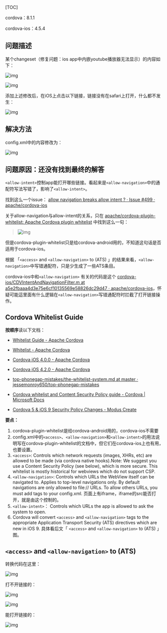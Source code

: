 [TOC]

cordova：8.1.1

cordova-ios：4.5.4



## 问题描述

某个changeset（修复问题：ios app中内嵌youtube播放器无法显示）的内容如下：

![img](cordova-whitelist-allow-navigation-breaks.assets/f0d70e6b-ff91-4093-ac1a-90c34ef19db6.png)

![img](cordova-whitelist-allow-navigation-breaks.assets/bc8be220-b5b6-4bd6-ad4b-9a11866f71a7.png)

添加上述修改后，在iOS上点击以下链接，链接没有在safari上打开，什么都不发生：

![img](cordova-whitelist-allow-navigation-breaks.assets/a0cf7cec-d9a2-4c37-90c9-61089cd3c0ba.png)



## 解决方法

config.xml中的内容修改为：

![img](cordova-whitelist-allow-navigation-breaks.assets/ffcdee16-472d-4fdc-8d98-101a47185113.png)



## 问题原因：还没有找到最终的解答

`<allow-intent>`控制app能打开哪些链接。看起来是`<allow-navigation>`中的通配符写法写错了，影响了`<allow-intent>`。

找到这么一个issue： [allow navigation breaks allow intent ? · Issue #499 · apache/cordova-ios](https://github.com/apache/cordova-ios/issues/499)

关于allow-navigation与allow-intent的关系，只在 [apache/cordova-plugin-whitelist: Apache Cordova plugin whitelist](https://github.com/apache/cordova-plugin-whitelist) 中找到这么一句：

>![img](cordova-whitelist-allow-navigation-breaks.assets/d5016347-60bc-4530-b7ca-8b1e561953ce.png)

但是cordova-plugin-whitelist只是给cordova-android用的，不知道这句话是否适用于cordova-ios。

根据 「`<access>` and `<allow-navigation>` to (ATS) 」的结果来看，`<allow-navigation>`中写错通配符，只是少生成了一些ATS条目。

cordova-ios中和`<allow-navigation>` 有关的代码是这个 [cordova-ios/CDVIntentAndNavigationFilter.m at a5e2fbaaa4d3e75e6cf10135569e58826dc29d47 · apache/cordova-ios](https://github.com/apache/cordova-ios/blob/a5e2fbaaa4d3e75e6cf10135569e58826dc29d47/CordovaLib/Classes/Private/Plugins/CDVIntentAndNavigationFilter/CDVIntentAndNavigationFilter.m)，怀疑可能這里面有什么逻辑在`<allow-navigation>`写错通配符时拦截了打开链接操作。



## Cordova Whitelist Guide 

**按顺序**读以下文档：

* [Whitelist Guide - Apache Cordova](https://cordova.apache.org/docs/en/latest/guide/appdev/whitelist/)

* [Whitelist - Apache Cordova](https://cordova.apache.org/docs/en/latest/reference/cordova-plugin-whitelist/)

* [Cordova iOS 4.0.0 - Apache Cordova](https://cordova.apache.org/announcements/2015/12/08/cordova-ios-4.0.0.html)

* [Cordova iOS 4.2.0 - Apache Cordova](https://cordova.apache.org/announcements/2016/06/23/ios-4.2.0.html)

* [top-phonegap-mistakes/the-whitelist-system.md at master · jessemonroy650/top-phonegap-mistakes](https://github.com/jessemonroy650/top-phonegap-mistakes/blob/master/the-whitelist-system.md)

* [Cordova whitelist and Content Security Policy guide - Cordova | Microsoft Docs](https://docs.microsoft.com/en-us/visualstudio/cross-platform/tools-for-cordova/security/whitelists?view=toolsforcordova-2017)

* [Cordova 5 & iOS 9 Security Policy Changes - Modus Create](https://moduscreate.com/blog/cordova-5-ios-9-security-policy-changes/)



**要点：**

1. cordova-plugin-whitelist是给cordova-android用的，cordova-ios不需要
2. config.xml中的`<access>`、`<allow-navigation>`和`<allow-intent>`的用法说明写在cordova-plugin-whitelist的文档中，但它们在cordova-ios上也有用，也要设置。
3. `<access>`: Controls which network requests (images, XHRs, etc) are allowed to be made (via cordova native hooks).Note: We suggest you use a Content Security Policy (see below), which is more secure. This whitelist is mostly historical for webviews which do not support CSP.
4. `<allow-navigation>`: Controls which URLs the WebView itself can be navigated to. Applies to top-level navigations only. By default navigations are only allowed to file:// URLs. To allow others URLs, you must add <allow-navigation> tags to your config.xml. 页面上有iframe，iframe的src能否打开，就是由这个控制的。
5. `<allow-intent>`： Controls which URLs the app is allowed to ask the system to open.
6. Cordova will convert `<access>` and `<allow-navigation>` tags to the appropriate Application Transport Security (ATS) directives which are new in iOS 9.  具体看后文「  `<access>` and `<allow-navigation>`  to  (ATS) 」图。


##  `<access>` and `<allow-navigation>`  to  (ATS) 

转换代码在这里：

![img](cordova-whitelist-allow-navigation-breaks.assets/be46fd64-4b69-40e5-b31f-3ae7fd229400.png)




打不开链接的：

![img](cordova-whitelist-allow-navigation-breaks.assets/a4142e56-aff3-48c1-b498-7af6c61f3aff.jpg)

![img](cordova-whitelist-allow-navigation-breaks.assets/73919e9c-93e1-45f8-895b-e721ba102809.jpg)



能打开链接的：

![img](cordova-whitelist-allow-navigation-breaks.assets/b37dcd65-45eb-4410-b9bf-87665eff07db.jpg)